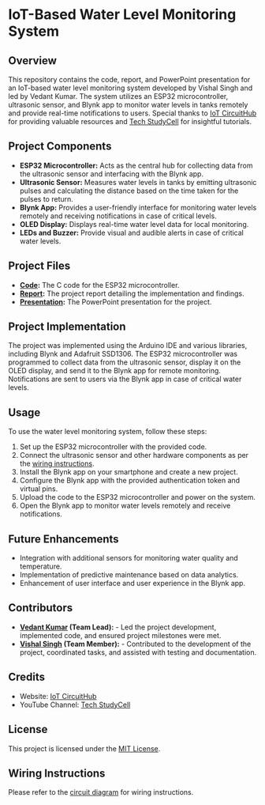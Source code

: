 # IoT-Based Water Level Monitoring System

## Overview
This repository contains the code, report, and PowerPoint presentation for an IoT-based water level monitoring system developed by Vishal Singh and led by Vedant Kumar. The system utilizes an ESP32 microcontroller, ultrasonic sensor, and Blynk app to monitor water levels in tanks remotely and provide real-time notifications to users. Special thanks to [IoT CircuitHub](https://iotcircuithub.com/) for providing valuable resources and [Tech StudyCell](https://www.youtube.com/channel/UCMg4OFH7TA_pVm8cJcspfaQ) for insightful tutorials.


## Project Components
- **ESP32 Microcontroller:** Acts as the central hub for collecting data from the ultrasonic sensor and interfacing with the Blynk app.
- **Ultrasonic Sensor:** Measures water levels in tanks by emitting ultrasonic pulses and calculating the distance based on the time taken for the pulses to return.
- **Blynk App:** Provides a user-friendly interface for monitoring water levels remotely and receiving notifications in case of critical levels.
- **OLED Display:** Displays real-time water level data for local monitoring.
- **LEDs and Buzzer:** Provide visual and audible alerts in case of critical water levels.

## Project Files
- **[Code](resources/code/esp32_working.c):** The C code for the ESP32 microcontroller.
- **[Report](resources/report/report.pdf):** The project report detailing the implementation and findings.
- **[Presentation](https://tome.app/abracadubra-a7c/iot-based-water-level-monitoring-system-clugrlts24zvnpr673s615j6v):** The PowerPoint presentation for the project.

## Project Implementation
The project was implemented using the Arduino IDE and various libraries, including Blynk and Adafruit SSD1306. The ESP32 microcontroller was programmed to collect data from the ultrasonic sensor, display it on the OLED display, and send it to the Blynk app for remote monitoring. Notifications are sent to users via the Blynk app in case of critical water levels.


## Usage
To use the water level monitoring system, follow these steps:
1. Set up the ESP32 microcontroller with the provided code.
2. Connect the ultrasonic sensor and other hardware components as per the [wiring instructions](https://youtu.be/9geREeE13jc?t=122).
3. Install the Blynk app on your smartphone and create a new project.
4. Configure the Blynk app with the provided authentication token and virtual pins.
5. Upload the code to the ESP32 microcontroller and power on the system.
6. Open the Blynk app to monitor water levels remotely and receive notifications.

## Future Enhancements
- Integration with additional sensors for monitoring water quality and temperature.
- Implementation of predictive maintenance based on data analytics.
- Enhancement of user interface and user experience in the Blynk app.


## Contributors
- **[Vedant Kumar](https://www.linkedin.com/in/vedant-kumar-2249b0254/) (Team Lead):** - Led the project development, implemented code, and ensured project milestones were met.
- **[Vishal Singh](https://www.linkedin.com/in/vishal-singh-326b97227/) (Team Member):** -  Contributed to the development of the project, coordinated tasks, and assisted with testing and documentation.

## Credits
- Website: [IoT CircuitHub](https://iotcircuithub.com/)
- YouTube Channel: [Tech StudyCell](https://www.youtube.com/channel/UCMg4OFH7TA_pVm8cJcspfaQ)

## License
This project is licensed under the [MIT License](LICENSE).

## Wiring Instructions
Please refer to the [circuit diagram](resources/circuit/circuit_diagram.jpg) for wiring instructions.
